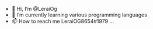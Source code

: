 - 👋 Hi, I’m @LeraiOg
- 🌱 I’m currently learning various programming languages
- 📫 How to reach me LeraiOG8654#1979 ...

